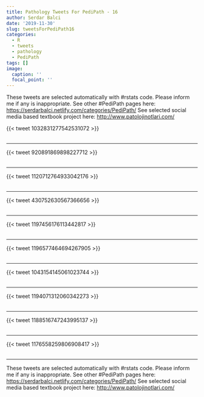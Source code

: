 ```yaml
---
title: Pathology Tweets For PediPath - 16
author: Serdar Balci
date: '2019-11-30'
slug: tweetsForPediPath16
categories:
  - R
  - tweets
  - pathology
  - PediPath
tags: []
image:
  caption: ''
  focal_point: ''
---
```



These tweets are selected automatically with #rstats code. Please inform me if any is inappropriate.
See other #PediPath pages here: https://serdarbalci.netlify.com/categories/PediPath/ 
See selected social media based textbook project here: http://www.patolojinotlari.com/

{{< tweet 1032831277542531072 >}}
<br>
<br>
<hr>
{{< tweet 920891869898227712 >}}
<br>
<br>
<hr>
{{< tweet 1120712764933042176 >}}
<br>
<br>
<hr>
{{< tweet 430752630567366656 >}}
<br>
<br>
<hr>
{{< tweet 1197456176113442817 >}}
<br>
<br>
<hr>
{{< tweet 1196577464694267905 >}}
<br>
<br>
<hr>
{{< tweet 1043154145061023744 >}}
<br>
<br>
<hr>
{{< tweet 1194071312060342273 >}}
<br>
<br>
<hr>
{{< tweet 1188516747243995137 >}}
<br>
<br>
<hr>
{{< tweet 1176558259806908417 >}}
<br>
<br>
<hr>


These tweets are selected automatically with #rstats code. Please inform me if any is inappropriate.
See other #PediPath pages here: https://serdarbalci.netlify.com/categories/PediPath/ 
See selected social media based textbook project here: http://www.patolojinotlari.com/
